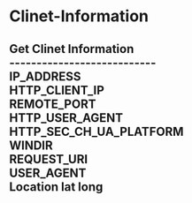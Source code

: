 # Clinet-Information
Get Clinet Information
<br>---------------------------<br>
IP_ADDRESS<br>
HTTP_CLIENT_IP<br>
REMOTE_PORT<br>
HTTP_USER_AGENT<br>
HTTP_SEC_CH_UA_PLATFORM<br>
WINDIR<br>
REQUEST_URI<br>
USER_AGENT<br>
Location lat long<br>
---------------------------
